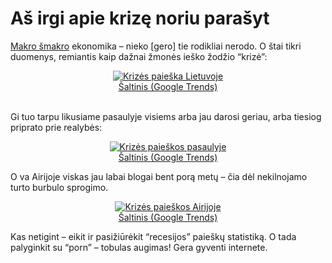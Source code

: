 # Aš irgi apie krizę noriu parašyt

<p><a href="http://www.tamagochi.lt/2009/01/kriziamometras/">Makro šmakro</a> ekonomika – nieko [gero] tie rodikliai nerodo. O štai tikri duomenys, remiantis kaip dažnai žmonės ieško žodžio “krizė”:</p>
<p style="text-align:center;"><a href="https://www.dominykas.lt/attachments/2009/01/krizes-paieska-lietuvoje.html" rel="attachment wp-att-77" title="Krizės paieška Lietuvoje"><img src="https://www.dominykas.lt/uploads/2009/01/krize.png" alt="Krizės paieška Lietuvoje"></a><br><a href="http://www.google.com/trends?q=kriz%C4%97">Šaltinis (Google Trends)</a></p>
<p><span id="more-78"></span><br>
Gi tuo tarpu likusiame pasaulyje visiems arba jau darosi geriau, arba tiesiog priprato prie realybės:</p>
<p style="text-align:center;"><a href="https://www.dominykas.lt/attachments/2009/01/krizes-paieskos-pasaulyje.html" rel="attachment wp-att-79" title="Krizės paieškos pasaulyje"><img src="https://www.dominykas.lt/uploads/2009/01/crisis.png" alt="Krizės paieškos pasaulyje"></a><br><a href="http://www.google.com/trends?q=crisis&amp;ctab=0&amp;geo=all&amp;date=all&amp;sort=0">Šaltinis (Google Trends)</a></p>
<p>O va Airijoje viskas jau labai blogai bent porą metų – čia dėl nekilnojamo turto burbulo sprogimo.</p>
<p style="text-align:center;"><a href="https://www.dominykas.lt/attachments/2009/01/krizes-paieskos-airijoje.html" rel="attachment wp-att-80" title="Krizės paieškos Airijoje"><img src="https://www.dominykas.lt/uploads/2009/01/crisis-ie.png" alt="Krizės paieškos Airijoje"></a><br><a href="http://www.google.com/trends?q=crisis&amp;ctab=0&amp;geo=IE&amp;geor=all&amp;date=all&amp;sort=0">Šaltinis (Google Trends)</a></p>
<p>Kas netigint – eikit ir pasižiūrėkit “recesijos” paieškų statistiką. O tada palyginkit su “porn” – tobulas augimas! Gera gyventi internete.</p>